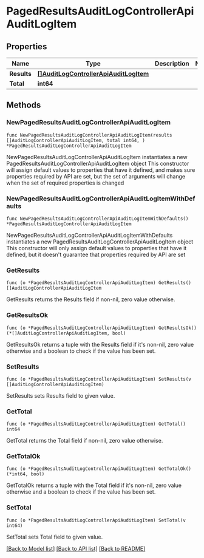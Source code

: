 # PagedResultsAuditLogControllerApiAuditLogItem

## Properties

Name | Type | Description | Notes
------------ | ------------- | ------------- | -------------
**Results** | [**[]AuditLogControllerApiAuditLogItem**](AuditLogControllerApiAuditLogItem.md) |  | 
**Total** | **int64** |  | 

## Methods

### NewPagedResultsAuditLogControllerApiAuditLogItem

`func NewPagedResultsAuditLogControllerApiAuditLogItem(results []AuditLogControllerApiAuditLogItem, total int64, ) *PagedResultsAuditLogControllerApiAuditLogItem`

NewPagedResultsAuditLogControllerApiAuditLogItem instantiates a new PagedResultsAuditLogControllerApiAuditLogItem object
This constructor will assign default values to properties that have it defined,
and makes sure properties required by API are set, but the set of arguments
will change when the set of required properties is changed

### NewPagedResultsAuditLogControllerApiAuditLogItemWithDefaults

`func NewPagedResultsAuditLogControllerApiAuditLogItemWithDefaults() *PagedResultsAuditLogControllerApiAuditLogItem`

NewPagedResultsAuditLogControllerApiAuditLogItemWithDefaults instantiates a new PagedResultsAuditLogControllerApiAuditLogItem object
This constructor will only assign default values to properties that have it defined,
but it doesn't guarantee that properties required by API are set

### GetResults

`func (o *PagedResultsAuditLogControllerApiAuditLogItem) GetResults() []AuditLogControllerApiAuditLogItem`

GetResults returns the Results field if non-nil, zero value otherwise.

### GetResultsOk

`func (o *PagedResultsAuditLogControllerApiAuditLogItem) GetResultsOk() (*[]AuditLogControllerApiAuditLogItem, bool)`

GetResultsOk returns a tuple with the Results field if it's non-nil, zero value otherwise
and a boolean to check if the value has been set.

### SetResults

`func (o *PagedResultsAuditLogControllerApiAuditLogItem) SetResults(v []AuditLogControllerApiAuditLogItem)`

SetResults sets Results field to given value.


### GetTotal

`func (o *PagedResultsAuditLogControllerApiAuditLogItem) GetTotal() int64`

GetTotal returns the Total field if non-nil, zero value otherwise.

### GetTotalOk

`func (o *PagedResultsAuditLogControllerApiAuditLogItem) GetTotalOk() (*int64, bool)`

GetTotalOk returns a tuple with the Total field if it's non-nil, zero value otherwise
and a boolean to check if the value has been set.

### SetTotal

`func (o *PagedResultsAuditLogControllerApiAuditLogItem) SetTotal(v int64)`

SetTotal sets Total field to given value.



[[Back to Model list]](../README.md#documentation-for-models) [[Back to API list]](../README.md#documentation-for-api-endpoints) [[Back to README]](../README.md)


